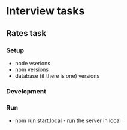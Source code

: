 # Interview tasks

## Rates task

### Setup

- node vserions
- npm versions
- database (if there is one) versions

### Development

### Run

- npm run start:local - run the server in local

